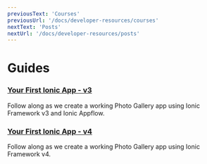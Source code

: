 ```yaml
---
previousText: 'Courses'
previousUrl: '/docs/developer-resources/courses'
nextText: 'Posts'
nextUrl: '/docs/developer-resources/posts'
---
```


# Guides

### [Your First Ionic App - v3](/docs/developer-resources/guides/first-app-v3/intro)
Follow along as we create a working Photo Gallery app using Ionic Framework v3 and Ionic Appflow.

### [Your First Ionic App - v4](/docs/developer-resources/guides/first-app-v4/intro)
Follow along as we create a working Photo Gallery app using Ionic Framework v4.